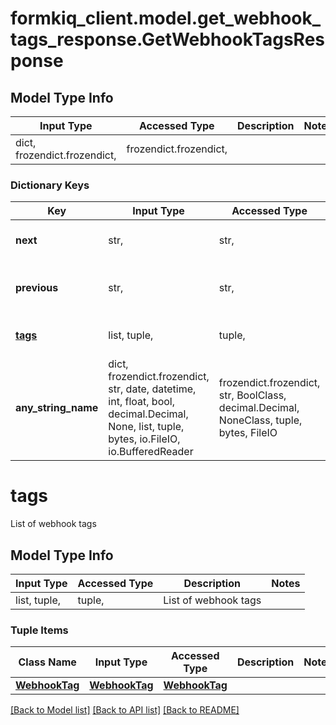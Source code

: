 # formkiq_client.model.get_webhook_tags_response.GetWebhookTagsResponse

## Model Type Info
Input Type | Accessed Type | Description | Notes
------------ | ------------- | ------------- | -------------
dict, frozendict.frozendict,  | frozendict.frozendict,  |  | 

### Dictionary Keys
Key | Input Type | Accessed Type | Description | Notes
------------ | ------------- | ------------- | ------------- | -------------
**next** | str,  | str,  | Next page of results token | [optional] 
**previous** | str,  | str,  | Previous page of results token | [optional] 
**[tags](#tags)** | list, tuple,  | tuple,  | List of webhook tags | [optional] 
**any_string_name** | dict, frozendict.frozendict, str, date, datetime, int, float, bool, decimal.Decimal, None, list, tuple, bytes, io.FileIO, io.BufferedReader | frozendict.frozendict, str, BoolClass, decimal.Decimal, NoneClass, tuple, bytes, FileIO | any string name can be used but the value must be the correct type | [optional]

# tags

List of webhook tags

## Model Type Info
Input Type | Accessed Type | Description | Notes
------------ | ------------- | ------------- | -------------
list, tuple,  | tuple,  | List of webhook tags | 

### Tuple Items
Class Name | Input Type | Accessed Type | Description | Notes
------------- | ------------- | ------------- | ------------- | -------------
[**WebhookTag**](WebhookTag.md) | [**WebhookTag**](WebhookTag.md) | [**WebhookTag**](WebhookTag.md) |  | 

[[Back to Model list]](../../README.md#documentation-for-models) [[Back to API list]](../../README.md#documentation-for-api-endpoints) [[Back to README]](../../README.md)

